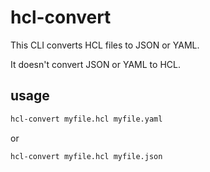 # hcl-convert

This CLI converts HCL files to JSON or YAML.

It doesn't convert JSON or YAML to HCL.

## usage

```bash
hcl-convert myfile.hcl myfile.yaml
```

or

```bash
hcl-convert myfile.hcl myfile.json
```
